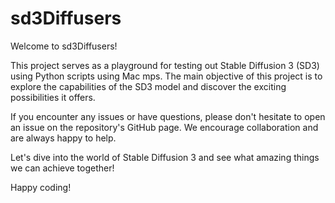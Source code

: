 # sd3Diffusers


Welcome to sd3Diffusers!

This project serves as a playground for testing out Stable Diffusion 3 (SD3) using Python scripts using Mac mps. The main objective of this project is to explore the capabilities of the SD3 model and discover the exciting possibilities it offers.

If you encounter any issues or have questions, please don't hesitate to open an issue on the repository's GitHub page. We encourage collaboration and are always happy to help.

Let's dive into the world of Stable Diffusion 3 and see what amazing things we can achieve together!

Happy coding!
